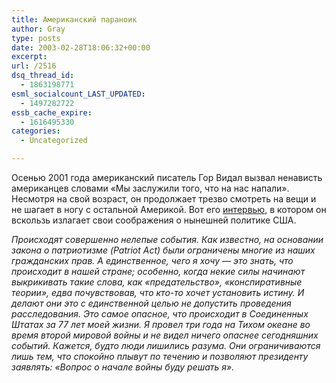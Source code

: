 ```yaml
---
title: Американский параноик
author: Gray
type: posts
date: 2003-02-28T18:06:32+00:00
excerpt:
url: /2516
dsq_thread_id:
  - 1863198771
esml_socialcount_LAST_UPDATED:
  - 1497282722
essb_cache_expire:
  - 1616495330
categories:
  - Uncategorized

---
```








Осенью 2001 года американский писатель Гор Видал вызвал ненависть американцев словами &#171;Мы заслужили того, что на нас напали&#187;. Несмотря на свой возраст, он продолжает трезво смотреть на вещи и не шагает в ногу с остальной Америкой. Вот его <a href="http://www.inosmi.ru/stories/01/06/28/3008/172587.html" target="_blank">интервью</a>, в котором он вскользь излагает свои соображения о нынешней политике США. 

<cite>Происходят совершенно нелепые события. Как известно, на основании закона о патриотизме (Patriot Act) были ограничены многие из наших гражданских прав. А единственное, чего я хочу &#8212; это знать, что происходит в нашей стране; особенно, когда некие силы начинают выкрикивать такие слова, как &laquo;предательство&raquo;, &laquo;конспиративные теории&raquo;, едва почувствовав, что кто-то хочет установить истину. И делают они это с единственной целью не допустить проведения расследования. Это самое опасное, что происходит в Соединенных Штатах за 77 лет моей жизни. Я провел три года на Тихом океане во время второй мировой войны и не видел ничего опаснее сегодняшних событий. Кажется, будто люди лишились разума. Они ограничиваются лишь тем, что спокойно плывут по течению и позволяют президенту заявлять: &laquo;Вопрос о начале войны буду решать я&raquo;.<br /> </cite>